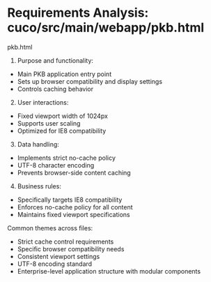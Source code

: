 # Requirements Analysis: cuco/src/main/webapp/pkb.html

pkb.html
1. Purpose and functionality:
- Main PKB application entry point
- Sets up browser compatibility and display settings
- Controls caching behavior

2. User interactions:
- Fixed viewport width of 1024px
- Supports user scaling
- Optimized for IE8 compatibility

3. Data handling:
- Implements strict no-cache policy
- UTF-8 character encoding
- Prevents browser-side content caching

4. Business rules:
- Specifically targets IE8 compatibility
- Enforces no-cache policy for all content
- Maintains fixed viewport specifications

Common themes across files:
- Strict cache control requirements
- Specific browser compatibility needs
- Consistent viewport settings
- UTF-8 encoding standard
- Enterprise-level application structure with modular components